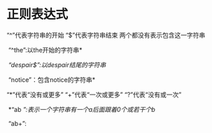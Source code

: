 # 正则表达式

“^”代表字符串的开始	“$”代表字符串结束	两个都没有表示包含这一字符串

​	“^the”:以the开始的字符串*

​	*“despair$”:以despair结尾的字符串*

​	“notice”：包含notice的字符串*

“*”代表“没有或更多”	“+”代表“一次或更多”	“?”代表“没有或一次”

​	*“ab *”:表示一个字符串有一个a后面跟着0个或若干个b*

​	“ab+”: